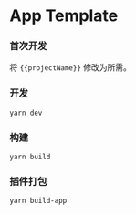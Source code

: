 # App Template
### 首次开发
将 `{{projectName}}` 修改为所需。
### 开发
`yarn dev`

### 构建
`yarn build`

### 插件打包
`yarn build-app`

